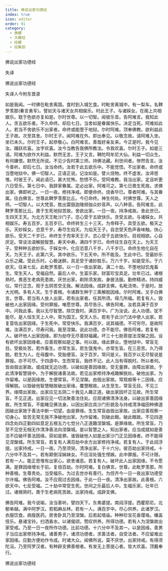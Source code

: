 ```yaml
---
title: 佛说出家功德经
index: true
icon: editor
order: 91
category:
  - 佛藏
  - 大藏经
  - 经藏
  - 经集部
---
```


  佛说出家功德经  

失译  

佛说出家功德经  

失译人今附东晋录  

如是我闻。一时佛在毗舍离国。食时到入城乞食。时毗舍离城中。有一梨车。名鞞罗羡那(秦言勇军)。譬如天与诸天女共相娱乐。时此王子。与诸婇女。在阁上共相娱乐。耽于色欲亦复如是。尔时世尊。以一切智。闻彼乐音。告阿难言。我知此人。贪五欲乐者。不久命终。却后七日。当舍如是眷属快乐。决定当死。阿难如此人。若当不舍欲乐不出家者。命终或能堕于地狱。尔时阿难。顶奉佛教。欲利益此王子故。次至其舍。尔时王子。闻阿难在外。即出奉见。以敬念故。请阿难入坐。坐已未久。尔时王子。起恭敬心。白阿难言。善哉好亲友来。今正是时。我今见汝。踊跃欢喜。汝字欢喜。汝今当教告我佛所教法。令我欢喜。尔时王子。如是三请。阿难为欲作大利益。默然无言。王子又言。鞞陀呵牟尼大仙。利益一切众生。有何嫌恨。默然无所说。不见少告时第三师。持佛法藏。利世间者。惨然告言。汝今善听。却后七日。汝当命终。汝若于此五欲乐中。不能觉悟。不出家者。命终或当堕地狱中。佛一切智人。正语正说。记汝如是。譬火烧物。终不虚发。汝谛思惟。时彼王子。闻此语已。甚大忧怖。愁愦不乐。受阿难教。我当出家。定且听更六日受乐。第七日中。我辞家眷属。定必出家。阿难可之。第七日畏生死故。求佛出家。佛即听之。一日一夜。修持净戒。即便命终。烧香毕已。尊者阿难。与其眷属。往白佛言。世尊此鞞罗羡那比丘。今已命终。神生何处。时佛世尊。天人之师。一切智人。以大梵音。胜出雷鼓迦陵频伽众妙音声。以八种音。告阿难言。此鞞罗羡那比丘。畏于生死地狱苦故。舍欲出家。一日一夜。持净戒故。舍此世已。生四天王天。为北方天王毗沙门子。恣心受于五欲快乐。贪受五欲。与诸婇女。共相娱乐。寿五百岁。五百岁已。命终转生三十三天。为帝释子。具受五欲。极天之乐。天妙婇女。恣意千岁。寿尽生焰天。为焰天王子。自恣受天色声香味触。快心欲乐。受天二千岁已。命终生于兜率天王子。恣心受于五欲快乐。目视相欲。心自厌足。常谈法语解脱智慧。寿天中寿。满四千岁已。命终往生自在天上。为天王子。受种种五欲妙乐。于婇女中。化应恣意八千岁。八千岁已。命终生他化自在天。为天王子。此第六天。其中欲乐。下五天中。所不能及。生此中已。受最妙乐众乐之藏。受此乐时。心极迷醉。具足受于诸妙胜乐。万六千岁。如是受乐。于六欲天。往来七反。此毗罗羡那。以一日一夜出家故。满二十劫。不堕地狱饥鬼畜生。常生天人。受福自然。最后人中。生富乐家。财富珍宝具足。壮年已过。诸根熟时。畏恶生老病死患故。厌世出家。剃除须发故。身披法服。勤修精进。持四威仪。常行正念。观于五阴苦空无我。解法因缘。成辟支佛。名毗流帝。于是时。放大光明。多有人天。生于善根。令诸群生种于三乘解脱因缘。尔时阿难。叉手白佛言。世尊。若当有人放人出家。若有出家者。任其所须。得几所福。若复有人。毁破他人出家因缘。受何罪报。唯愿世尊。具尽告示。佛告阿难。汝若具满于百岁中。问我此事。我以无尽智慧。除饮食时。满百岁中。广为汝说。此人功德。犹不能尽。是人恒生天上人中。常为国王。受天人乐。若有于此沙门法中使人出家。若复营佐出家因缘。于生死中。常受快乐。我满百岁。说其福德。不可穷尽。是故阿难。汝满百岁。尽寿问我。我至涅槃。说此功德。亦不能尽。佛告阿难。若复有人。破坏他人出家因缘。即为劫夺无尽善财福藏。坏三十七助菩提法涅槃之因。设有欲坏出家因缘者。应善观察如是之事。何以故。缘此罪业。堕地狱中。常盲无目。受极处苦。若作畜生。亦常生盲。若生饿鬼中。亦常生盲。在三恶苦。久乃得脱。若生为人。在母腹中。受胎便盲。汝于百岁。常问是义。我百岁以无尽智说是罪报。亦不可尽。于四道中。生而常盲。我终不记。此人当有得脱时。所以者何。皆由毁出家故。或成就无边功德。以破如是善因缘故。受无量罪。由障出家故。于此清净智慧镜中。为于解脱诸善法故。若见出家修持净戒趣解脱处。破他出家。为作留难。以是因缘故。生便常盲。不见涅槃。由毁出家故。常观痴等十二因缘。应得解脱。以毁破他智慧眼故破出家缘。覆慧眼故。从生至生。常盲无目。不见三界。缘障出家故。出家应见五阴二十我见人趣正道。破出家因坏正见故。所生常盲。不见正道。出家应见一切法聚善法住处。应观诸佛清净法身。以破出家善因缘故。所生常盲。不能睹见佛法身。以因出家应具沙门形貌及与持戒清净福田种佛道因破出家故于善法中断一切望。由是罪缘。生生常盲由毁出家故。出家应善观察一切身心。皆苦无常无我不净破他出家。为作留难。则破此眼。破此眼故。不见四道四念处四正勤四如意足五根五力七觉分八正道趣涅槃城。是罪缘故。所生常盲。乃至不见空无相无作清净善法向涅槃城。是以智慧之人。知出家者。应当成就如是善法不应破坏善法因缘。获如是罪。谁毁破他人如是出家沙门正见因缘者。终不能得见涅槃城。所生常盲。若复有人满百劫中余方出家修持净戒。若复有人。于此阎浮提。出家持戒。一日一夜。乃至须臾。清净出家。于十六分。彼百劫出家持戒。十六分中不及其一。若有颠倒淫姊妹女。不应淫处强生悭嫉。此中罪报。不可计限。若有一人。能正思惟有出家心。欲舍诸恶。若复有人。破坏此人出家因缘。不令愿满。是罪因缘增长于前。复倍百劫。尔时阿难。复白佛言。世尊。此毗罗羡那。所种善根。生尊贵处。当受福乐。为过去世亦有善行。为但齐今一日一夜出家功德受尔许福。佛告阿难。汝不应观过去因缘。于此一日一夜。清净出家故。此善根。六欲天中。七反受福。二十劫中常受生死。世间之乐最后人中。生福乐家。壮年已过。诸根熟时。畏于生老病死苦故。出家持戒。成辟支佛。  

佛告阿难。我今说喻。汝当善听。譬四天下。东弗婆提。南阎浮提。西瞿耶尼。北郁单越。满中阿罗汉。若稻麻丛林。若有一人。满百岁中。尽心供养。此诸罗汉。衣服饮食。病瘦医药。房舍卧具乃至涅槃。后若起塔庙。种种珍宝花香璎珞。幡盖伎乐。悬诸宝铃。扫洒香水。以诸偈颂。赞叹供养。所得功德。若有人为涅槃故出家受戒。乃至一日一夜所作功德。比前功德。十六分中不及其一。以是因缘。善男子当应出家修持净戒。诸善男子。诸须功德者。求善法者。自受法者。不应留难出家因缘。应勤方便劝作令成。时诸大众。闻佛所说。莫不厌世。出家持戒。有得须陀洹。乃至阿罗汉者。有种辟支佛善根者。有发无上菩提心者。皆大欢喜。顶戴奉行。  

佛说出家功德经  
